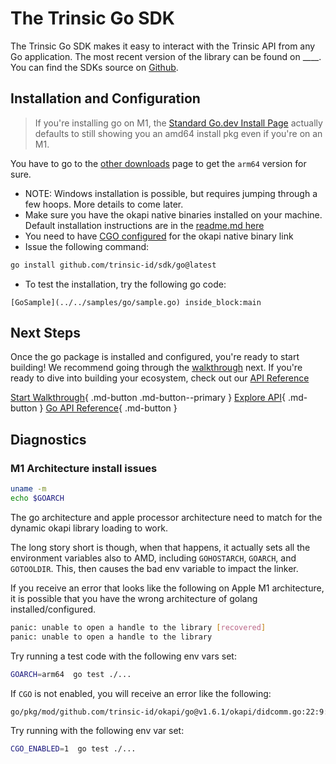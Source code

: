 # The Trinsic Go SDK

The Trinsic Go SDK makes it easy to interact with the Trinsic API from any Go application. The most recent version of the library can be found on ____. You can find the SDKs source on [Github](https://github.com/trinsic-id/sdk/tree/main/go).

## Installation and Configuration

> If you're installing go on M1, the [Standard Go.dev Install Page](https://go.dev/doc/install) actually defaults to still showing you an amd64 install pkg even if you're on an M1.

You have to go to the [other downloads](https://go.dev/dl/) page to get the `arm64` version for sure.

* NOTE: Windows installation is possible, but requires jumping through a few hoops. More details to come later.
* Make sure you have the okapi native binaries installed on your machine. Default installation instructions are in the [readme.md here](https://github.com/trinsic-id/okapi/)
* You need to have [CGO configured](https://pkg.go.dev/cmd/cgo) for the okapi native binary link
* Issue the following command:
```bash
go install github.com/trinsic-id/sdk/go@latest
```
* To test the installation, try the following go code:
<!--codeinclude-->
```golang
[GoSample](../../samples/go/sample.go) inside_block:main
```
<!--/codeinclude-->

## Next Steps
Once the go package is installed and configured, you're ready to start building! We recommend going through the [walkthrough](../walkthroughs/vaccination.md) next. If you're ready to dive into building your ecosystem, check out our [API Reference](../reference/index.md)

[Start Walkthrough](../walkthroughs/vaccination.md){ .md-button .md-button--primary } [Explore API](../reference/index.md){ .md-button } [Go API Reference](../reference/index.md){ .md-button }

## Diagnostics

### M1 Architecture install issues

```bash
uname -m
echo $GOARCH
```

The go architecture and apple processor architecture need to match for the dynamic okapi library loading to work.

The long story short is though, when that happens, it actually sets all the environment variables also to AMD, including `GOHOSTARCH`, `GOARCH`, and `GOTOOLDIR`. This, then causes the bad env variable to impact the linker.

If you receive an error that looks like the following on Apple M1 architecture, it is possible that you have the wrong architecture of golang installed/configured.
```bash
panic: unable to open a handle to the library [recovered]
panic: unable to open a handle to the library
```

Try running a test code with the following env vars set:
```bash
GOARCH=arm64  go test ./...
```

If `CGO` is not enabled, you will receive an error like the following:
```bash
go/pkg/mod/github.com/trinsic-id/okapi/go@v1.6.1/okapi/didcomm.go:22:9: undefined: callOkapiNative
```

Try running with the following env var set:
```bash
CGO_ENABLED=1  go test ./...
```